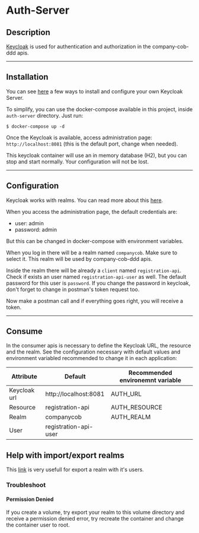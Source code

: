 # Auth-Server

## Description
[Keycloak](https://www.keycloak.org/) is used for authentication and authorization in the company-cob-ddd apis.

---

## Installation
You can see [here](https://www.keycloak.org/docs/latest/server_installation/index.html) a few ways to install and configure your own Keycloak Server.

To simplify, you can use the docker-compose available in this project, inside `auth-server` directory. Just run:

```shell
$ docker-compose up -d
```

Once the Keycloak is available, access administration page:
`http://localhost:8081` (this is the default port, change when needed).

This keycloak container will use an in memory database (H2), but you can stop and start normally. Your configuration will not be lost.

---

## Configuration
Keycloak works with realms. You can read more about this [here](https://www.keycloak.org/docs/latest/server_admin/).

When you access the administration page, the default credentials are:
* user: admin
* password: admin

But this can be changed in docker-compose with environment variables.

When you log in there will be a realm named `companycob`. Make sure to select it. This realm will be used by company-cob-ddd apis.

Inside the realm there will be already a `client` named `registration-api`.
Check if exists an user named `registration-api-user` as well. The default password for this user is `password`. If you change the password in keycloak, don't forget to change in postman's token request too.

Now make a postman call and if everything goes right, you will receive a token.

---

## Consume

In the consumer apis is necessary to define the Keycloak URL, the resource and the realm. See the configuration necessary with default values and environment variabled recommended to change it in each application:

| Attribute | Default | Recommended environemnt variable |
|---|---|---|
| Keycloak url | http://localhost:8081 | AUTH_URL |
| Resource | registration-api | AUTH_RESOURCE |
| Realm | companycob | AUTH_REALM |
| User | registration-api-user |  |



## Help with import/export realms

This [link](https://keepgrowing.in/tools/keycloak-in-docker-5-how-to-export-a-realm-with-users-and-secrets/) is very usefull for export a realm with it's users.

### Troubleshoot

#### Permission Denied
If you create a volume, try export your realm to this volume directory and receive a permission denied error, try recreate the container and change the container user to root.